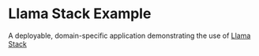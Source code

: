 # Llama Stack Example

A deployable, domain-specific application demonstrating the use of [Llama Stack](https://github.com/meta-llama/llama-stack)
